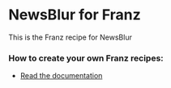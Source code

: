 # NewsBlur for Franz
This is the Franz recipe for NewsBlur

### How to create your own Franz recipes:
* [Read the documentation](https://github.com/meetfranz/plugins)
